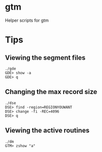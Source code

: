 # gtm
Helper scripts for gtm

# Tips
## Viewing the segment files
```
./gde
GDE> show -a
GDE> q
```

## Changing the max record size
```
./dse
DSE> find -region=REGIONYOUWANT 
DSE> change -fi -REC=4096
DSE> q
```

## Viewing the active routines
```
./dm
GTM> zshow "a"
```
